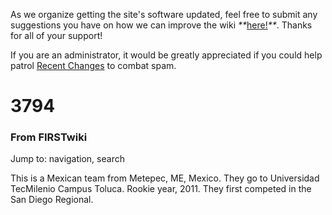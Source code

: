 As we organize getting the site's software updated, feel free to submit any
suggestions you have on how we can improve the wiki
_**_[here!](/index.php/User:Hallry/Suggestions "User:Hallry/Suggestions"
)_**_. Thanks for all of your support!

If you are an administrator, it would be greatly appreciated if you could help
patrol [Recent Changes](/index.php/Special:Recentchanges
"Special:Recentchanges" ) to combat spam.

# 3794

### From FIRSTwiki

Jump to: navigation, search

This is a Mexican team from Metepec, ME, Mexico. They go to Universidad
TecMilenio Campus Toluca. Rookie year, 2011. They first competed in the San
Diego Regional.


